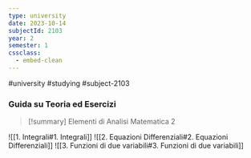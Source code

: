 ```yaml
---
type: university
date: 2023-10-14
subjectId: 2103
year: 2
semester: 1
cssclass:
  - embed-clean
---
```

#university #studying #subject-2103
### Guida su Teoria ed Esercizi
> [!summary] Elementi di Analisi Matematica 2

![[1. Integrali#1. Integrali]]
![[2. Equazioni Differenziali#2. Equazioni Differenziali]]
![[3. Funzioni di due variabili#3. Funzioni di due variabili]]

